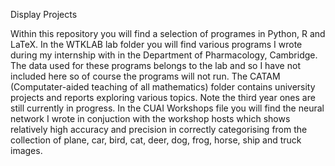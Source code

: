 Display Projects

Within this repository you will find a selection of programes in Python, R and LaTeX. In the WTKLAB lab folder you will find various programs I wrote during my internship with in the Department of Pharmacology, Cambridge. The data used for these programs belongs to the lab and so I have not included here so of course the programs will not run. The CATAM (Computater-aided teaching of all mathematics) folder contains university projects and reports exploring various topics. Note the third year ones are still currently in progress. In the CUAI Workshops file you will find the neural network I wrote in conjuction with the workshop hosts which shows relatively high accuracy and precision in correctly categorising from the collection of plane, car, bird, cat, deer, dog, frog, horse, ship and truck images.
